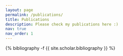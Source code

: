 ```yaml
---
layout: page
permalink: /publications/
title: Publications
description: Please check my publications here :)
nav: true
nav_order: 1
---
```

<!-- _pages/publications.md -->
<div class="publications">

{% bibliography -f {{ site.scholar.bibliography }} %}

</div>
